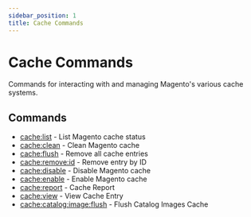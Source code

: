 ```yaml
---
sidebar_position: 1
title: Cache Commands
---
```


# Cache Commands

Commands for interacting with and managing Magento's various cache systems.

## Commands

- [cache:list](./cache-list.md) - List Magento cache status
- [cache:clean](./cache-clean.md) - Clean Magento cache
- [cache:flush](./cache-flush.md) - Remove all cache entries
- [cache:remove:id](./cache-remove-id.md) - Remove entry by ID
- [cache:disable](./cache-disable.md) - Disable Magento cache
- [cache:enable](./cache-enable.md) - Enable Magento cache
- [cache:report](./cache-report.md) - Cache Report
- [cache:view](./cache-view.md) - View Cache Entry
- [cache:catalog:image:flush](./cache-catalog-image-flush.md) - Flush Catalog Images Cache

